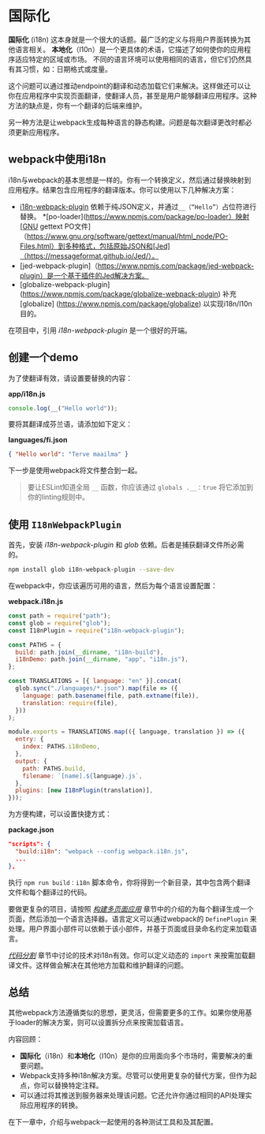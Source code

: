 # 国际化

**国际化** (i18n) 这本身就是一个很大的话题。最广泛的定义与将用户界面转换为其他语言相关。 **本地化**（l10n）是一个更具体的术语，它描述了如何使你的应用程序适应特定的区域或市场。 不同的语言环境可以使用相同的语言，但它们仍然具有其习惯，如：日期格式或度量。

这个问题可以通过推动endpoint的翻译和动态加载它们来解决。这样做还可以让你在应用程序中实现页面翻译，使翻译人员，甚至是用户能够翻译应用程序。这种方法的缺点是，你有一个翻译的后端来维护。

另一种方法是让webpack生成每种语言的静态构建。问题是每次翻译更改时都必须更新应用程序。

## webpack中使用i18n

i18n与webpack的基本思想是一样的。你有一个转换定义，然后通过替换映射到应用程序。结果包含应用程序的翻译版本。你可以使用以下几种解决方案：

* [i18n-webpack-plugin](https://www.npmjs.com/package/i18n-webpack-plugin) 依赖于纯JSON定义，并通过`__（“Hello”）`占位符进行替换。
*[po-loader](https://www.npmjs.com/package/po-loader）映射[GNU gettext PO文件]（https://www.gnu.org/software/gettext/manual/html_node/PO-Files.html）到多种格式，包括原始JSON和[Jed]（https://messageformat.github.io/Jed/）。
* [jed-webpack-plugin]（https://www.npmjs.com/package/jed-webpack-plugin）是一个基于插件的Jed解决方案。
* [globalize-webpack-plugin] (https://www.npmjs.com/package/globalize-webpack-plugin) 补充[globalize] (https://www.npmjs.com/package/globalize) 以实现i18n/l10n目的。

在项目中，引用 *i18n-webpack-plugin* 是一个很好的开端。

## 创建一个demo

为了使翻译有效，请设置要替换的内容：

**app/i18n.js**

```javascript
console.log(__("Hello world"));
```

要将其翻译成芬兰语，请添加如下定义：

**languages/fi.json**

```json
{ "Hello world": "Terve maailma" }
```

下一步是使用webpack将文件整合到一起。

> 要让ESLint知道全局 `__` 函数，你应该通过 `globals .__：true` 将它添加到你的linting规则中。

## 使用 `I18nWebpackPlugin`

首先，安装 *i18n-webpack-plugin* 和 *glob* 依赖。后者是捕获翻译文件所必需的。

```bash
npm install glob i18n-webpack-plugin --save-dev
```

在webpack中，你应该遍历可用的语言，然后为每个语言设置配置：

**webpack.i18n.js**

```javascript
const path = require("path");
const glob = require("glob");
const I18nPlugin = require("i18n-webpack-plugin");

const PATHS = {
  build: path.join(__dirname, "i18n-build"),
  i18nDemo: path.join(__dirname, "app", "i18n.js"),
};

const TRANSLATIONS = [{ language: "en" }].concat(
  glob.sync("./languages/*.json").map(file => ({
    language: path.basename(file, path.extname(file)),
    translation: require(file),
  }))
);

module.exports = TRANSLATIONS.map(({ language, translation }) => ({
  entry: {
    index: PATHS.i18nDemo,
  },
  output: {
    path: PATHS.build,
    filename: `[name].${language}.js`,
  },
  plugins: [new I18nPlugin(translation)],
}));
```

为方便构建，可以设置快捷方式：

**package.json**

```json
"scripts": {
  "build:i18n": "webpack --config webpack.i18n.js",
  ...
},
```

执行 `npm run build：i18n` 脚本命令，你将得到一个新目录，其中包含两个翻译文件和每个翻译过的代码。

要做更复杂的项目，请按照 [*构建多页面应用*](https://lvzhenbang.github.io/webpack-book/dist/zh/output/02_multiple_pages.html#%E5%8F%AF%E8%83%BD%E7%9A%84%E6%96%B9%E6%B3%95) 章节中的介绍的为每个翻译生成一个页面，然后添加一个语言选择器。语言定义可以通过webpack的 `DefinePlugin` 来处理。用户界面小部件可以依赖于该小部件，并基于页面或目录命名约定来加载语言。

[*代码分割*](https://lvzhenbang.github.io/webpack-book/dist/zh/building/03_code_splitting.html) 章节中讨论的技术对i18n有效。你可以定义动态的 `import` 来按需加载翻译文件。这样做会解决在其他地方加载和维护翻译的问题。

## 总结

其他webpack方法遵循类似的思想，更灵活，但需要更多的工作。如果你使用基于loader的解决方案，则可以设置拆分点来按需加载语言。

内容回顾：

* **国际化**（i18n）和**本地化**（l10n）是你的应用面向多个市场时，需要解决的重要问题。
* Webpack支持多种i18n解决方案。尽管可以使用更复杂的替代方案，但作为起点，你可以替换特定注释。
* 可以通过将其推送到服务器来处理该问题。它还允许你通过相同的API处理实际应用程序的转换。

在下一章中，介绍与webpack一起使用的各种测试工具和及其配置。
